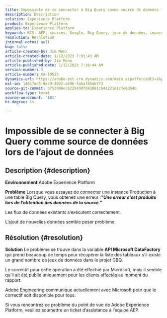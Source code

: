 ```yaml
---
title: Impossible de se connecter à Big Query comme source de données lors de l’ajout de données
description: Description
solution: Experience Platform
product: Experience Platform
applies-to: Experience Platform
keywords: KCS, AEP, sources, Google, Big Query, jeux de données, impossible de se connecter, source de données, ajout de données, Adobe Experience Platform, FAQ
resolution: Resolution
internal-notes: null
bug: false
article-created-by: Jim Menn
article-created-date: 1/12/2023 7:01:43 AM
article-published-by: Jim Menn
article-published-date: 1/12/2023 7:16:44 AM
version-number: 3
article-number: KA-19525
dynamics-url: https://adobe-ent.crm.dynamics.com/main.aspx?forceUCI=1&pagetype=entityrecord&etn=knowledgearticle&id=e5fa61f4-4692-ed11-aad1-6045bd0065f9
exl-id: 14017ad5-9ac9-4932-a596-fabaf45ab773
source-git-commit: b753008ec622549dfd43861c641221e1c7e6d54b
workflow-type: tm+mt
source-wordcount: '181'
ht-degree: 1%

---
```


# Impossible de se connecter à Big Query comme source de données lors de l’ajout de données

## Description {#description}


<b>Environnement</b>
Adobe Experience Platform

<b>Problème</b>
Lorsque vous essayez de connecter une instance Production à une table Big Query, vous obtenez une erreur :<b>*&quot;</b><b>Une erreur s’est produite lors de l’obtention des données de la source.</b><b>&quot;</b>*

Les flux de données existants s’exécutent correctement.

L’ajout de nouvelles données semble poser problème.


## Résolution {#resolution}


<b>Solution</b>
Le problème se trouve dans la variable <b>API Microsoft DataFactory </b>qui prend beaucoup de temps pour récupérer la liste des tableaux s’il existe un grand nombre de jeux de données dans le projet GBQ.

Le correctif pour cette opération a été effectué par Microsoft, mais il semble qu’il ait été publié uniquement pour les clients affectés au moment du rapport.

Adobe Engineering communique actuellement avec Microsoft pour que le correctif soit disponible pour tous.

Si vous rencontrez ce problème du point de vue de Adobe Experience Platform, veuillez soumettre un ticket d’assistance à l’équipe AEP.
